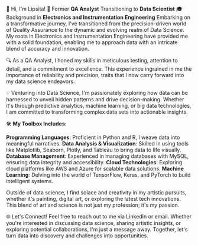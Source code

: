 👋 Hi, I'm Lipsita!
🌟 Former **QA Analyst** Transitioning to **Data Scientist**
🎓 Background in **Electronics and Instrumentation Engineering**
Embarking on a transformative journey, I've transitioned from the precision-driven world of Quality Assurance to the dynamic and evolving realm of Data Science. My roots in Electronics and Instrumentation Engineering have provided me with a solid foundation, enabling me to approach data with an intricate blend of accuracy and innovation.

🔍 As a QA Analyst, I honed my skills in meticulous testing, attention to detail, and a commitment to excellence. This experience ingrained in me the importance of reliability and precision, traits that I now carry forward into my data science endeavors.

💡 Venturing into Data Science, I'm passionately exploring how data can be harnessed to unveil hidden patterns and drive decision-making. Whether it's through predictive analytics, machine learning, or big data technologies, I am committed to transforming complex data sets into actionable insights.

🛠️ **My Toolbox Includes**:

**Programming Languages**: Proficient in Python and R, I weave data into meaningful narratives.
**Data Analysis & Visualization**: Skilled in using tools like Matplotlib, Seaborn, Plotly, and Tableau to bring data to life visually.
**Database Management**: Experienced in managing databases with MySQL, ensuring data integrity and accessibility.
**Cloud Technologies**: Exploring cloud platforms like AWS and Azure for scalable data solutions.
**Machine Learning**: Delving into the world of TensorFlow, Keras, and PyTorch to build intelligent systems.

Outside of data science, I find solace and creativity in my artistic pursuits, whether it's painting, digital art, or exploring the latest tech innovations. This blend of art and science is not just my profession; it's my passion.

🌐 Let's Connect! 
Feel free to reach out to me via LinkedIn or email.
Whether you're interested in discussing data science, sharing artistic insights, or exploring potential collaborations, I'm just a message away. Together, let's turn data into discovery and challenges into opportunities.
